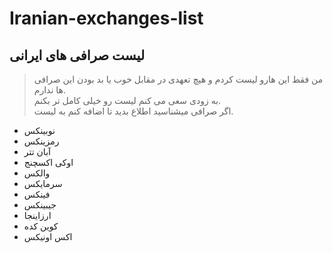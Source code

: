 # Iranian-exchanges-list
## لیست صرافی های ایرانی

> من فقط این هارو لیست کردم و هیچ تعهدی در مقابل خوب یا بد بودن این صرافی ها ندارم.<br/>
> به زودی سعی می کنم لیست رو خیلی کامل تر بکنم.<br/>
> اگر صرافی میشناسید اطلاع بدید تا اضافه کنم به لیست.<br/>

- نوبینکس
- رمزینکس
- آبان تتر
- اوکی اکسچنج
- والکس
- سرمایکس
- فینکس
- جیبینکس
- ارزاینجا
- کوین کده
- اکس اونیکس

